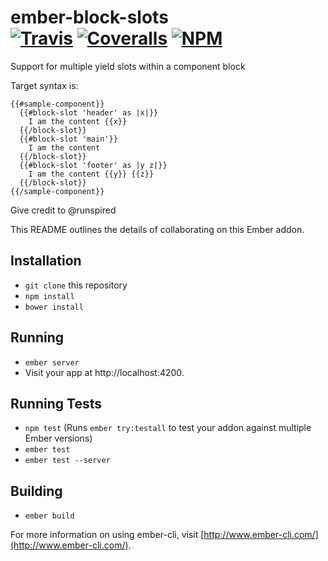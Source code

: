 [ci-img]: https://img.shields.io/travis/ciena-blueplanet/ember-block-slots.svg "Travis CI Build Status"
[ci-url]: https://travis-ci.org/ciena-blueplanet/ember-block-slots
[cov-img]: https://img.shields.io/coveralls/ciena-blueplanet/ember-block-slots.svg "Coveralls Code Coverage"
[cov-url]: https://coveralls.io/github/ciena-blueplanet/ember-block-slots
[npm-img]: https://img.shields.io/npm/v/ember-block-slots.svg "NPM Version"
[npm-url]: https://www.npmjs.com/package/ember-block-slots

# ember-block-slots <br /> [![Travis][ci-img]][ci-url] [![Coveralls][cov-img]][cov-url] [![NPM][npm-img]][npm-url]

Support for multiple yield slots within a component block

Target syntax is:

```
{{#sample-component}}
  {{#block-slot 'header' as |x|}}
    I am the content {{x}}
  {{/block-slot}}
  {{#block-slot 'main'}}
    I am the content
  {{/block-slot}}
  {{#block-slot 'footer' as |y z|}}
    I am the content {{y}} {{z}}
  {{/block-slot}}
{{/sample-component}}
```

Give credit to @runspired

This README outlines the details of collaborating on this Ember addon.

## Installation

* `git clone` this repository
* `npm install`
* `bower install`

## Running

* `ember server`
* Visit your app at http://localhost:4200.

## Running Tests

* `npm test` (Runs `ember try:testall` to test your addon against multiple Ember versions)
* `ember test`
* `ember test --server`

## Building

* `ember build`

For more information on using ember-cli, visit [http://www.ember-cli.com/](http://www.ember-cli.com/).
